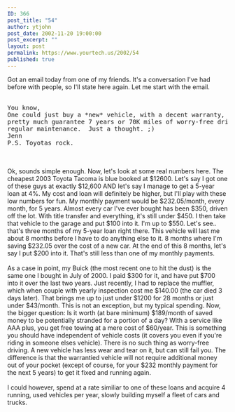 ```yaml
---
ID: 366
post_title: "54"
author: ytjohn
post_date: 2002-11-20 19:00:00
post_excerpt: ""
layout: post
permalink: https://www.yourtech.us/2002/54
published: true
---
```

Got an email today from one of my friends.  It's a conversation I've had before with people, so I'll state here again.  Let me start with the email.<br /><br />

<pre>
You know,
One could just buy a *new* vehicle, with a decent warranty, that would
pretty much guarantee 7 years or 70K miles of worry-free driving, given
regular maintenance.  Just a thought. ;)
Jenn
P.S. Toyotas rock.
</pre>

<br /><br />
Ok, sounds simple enough.  Now, let's look at some real numbers here.  The cheapest 2003 Toyota Tacoma is blue booked at $12600.  Let's say I got one of these guys at exactly $12,600 AND let's say I manage to get a 5-year loan at 4%.  My cost and loan will definitely be higher, but I'll play with these low numbers for fun.  My monthly payment would be $232.05/month, every month, for 5 years.  Almost every car I've ever bought has been $350, driven off the lot.  With title transfer and everything, it's still under $450.  I then take that vehicle to the garage and put $100 into it.  I'm up to $550.  Let's see.. that's three months of my 5-year loan right there.  This vehicle will last me about 8 months before I have to do anything else to it.  8 months where I'm saving $232.05 over the cost of a new car.  At the end of this 8 months, let's say I put $200 into it.  That's still less than one of my monthly payments.<br /><br />
As a case in point, my Buick (the most recent one to hit the dust) is the same one I bought in July of 2000.  I paid $300 for it, and have put $700 into it over the last two years.  Just recently, I had to replace the muffler, which when couple with yearly inspection cost me $140.00 (the car died 3 days later).  That brings me up to just under $1200 for 28 months or just under $43/month. This is not an exception, but my typical spending.  Now, the bigger question: Is it worth (at bare minimum) $189/month of saved money to be potentially stranded for a portion of a day?  With a service like AAA plus, you get free towing at a mere cost of $60/year.  This is something you should have independent of vehicle costs (it covers you even if you're riding in someone elses vehicle).  There is no such thing as worry-free driving.  A new vehicle has less wear and tear on it, but can still fail you.  The difference is that the warrantied vehicle will not require additional money out of your pocket (except of course, for your $232 monthly payment for the next 5 years) to get it fixed and running again.  <br /><br />
I could however, spend at a rate similiar to one of these loans and acquire 4 running, used vehicles per year, slowly building myself a fleet of cars and trucks.